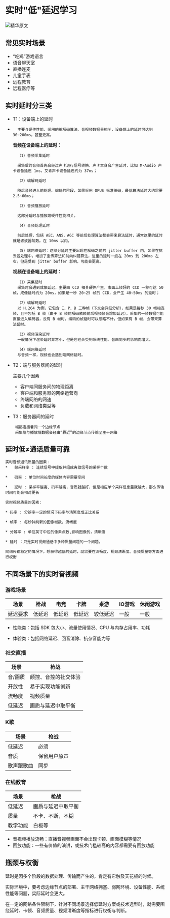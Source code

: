 # 实时"低"延迟学习

![精华原文](https://mp.weixin.qq.com/s/yOs1VD8MVLqKKMClxOXz6g)  




## 常见实时场景 

* “吃鸡”游戏语言
* 语音聊天室
* 直播连麦
* 儿童手表
* 远程教育
* 远程医疗等


## 实时延时分三类

*  T1：设备端上的延时
*  		主要与硬件性能、采用的编解码算法、音视频数据量相关，设备端上的延时可达到 30~200ms，甚至更高。

	**音频在设备端上的延时：**

		（1）音频采集延时 
		
		采集后的音频首先会经过声卡进行信号转换，声卡本身会产生延时，比如 M-Audio 声卡设备延迟 1ms，艾肯声卡设备延迟约为 37ms；
		
		（2）编解码延时
		
		随后音频进入前处理、编码的阶段，如果采用 OPUS 标准编码，最低算法延时大约需要 2.5~60ms；
		
		（3）音频播放延时 
		
		这部分延时与播放端硬件性能相关。
		
		（4）音频处理延时
		
		前后处理，包括 AEC，ANS，AGC 等前后处理算法都会带来算法延时，通常这里的延时就是滤波器阶数。在 10ms 以内。
		
		（5）端网络延时：这部分延时主要出现在解码之前的 jitter buffer 内，如果在抗丢包处理中，增加了重传算法和前向纠错算法，这里的延时一般在 20ms 到 200ms 左右。但是受到 jitter buffer 影响，可能会更高。
		
	**视频在设备端上的延时：**
		
		（1）采集延时
		采集时会遇到成像延迟，主要由 CCD 相关硬件产生，市面上较好的 CCD 一秒可达 50 帧，成像延时约为 20ms，如果是一秒 20~25 帧的 CCD，会产生 40~50ms 的延时；
		
		（2）编解码延时
		以 H.264 为例，它包含 I、P、B 三种帧（下文会详细分析），如果是每秒 30 帧相连帧，且不包括 B 帧（由于 B 帧的解码依赖前后视频帧会增加延迟），采集的一帧数据可能直接进入编码器，没有 B 帧时，编码的帧延时可以忽略不计，但如果有 B 帧，会带来算法延时。
		
		（3）视频渲染延时
		一般情况下渲染延时非常小，但是它也会受到系统性能、音画同步的影响而增大。
		
		（4）端网络延时
		与音频一样，视频也会遇到端网络延时。

*  T2：端与服务器间的延时
	
	主要几个因素
	*  	客户端同服务间的物理距离
	*  	客户端和服务器的网络运营商
	*  	终端网络的网速
	*  	负载和网络类型等
		
*  T3：服务器间的延时

		端都连接着同一个边缘节点
		采集端与播放端数据会经由“靠近”的边缘节点传输至主干网络

		
 ## 延时低≠通话质量可靠
	实时音频通讯质量的因素：
	* 	频采样率 : 连续信号中提取并组成离散信号的采样个数 
	
	* 	码率 : 单位时间长度的媒体内容需要空间
	
	* 	延时 : 采样率越高、码率越高，音质就越好，但是相应单个采样信息量就越大，那么传输时间可能会相对更长

	实时视频质量的因素:
		
	* 码率 : 分辨率一定的情况下码率与清晰度成正比关系
	
	* 帧率 : 每秒钟刷新的图像帧数，流畅度
	
	* 分辨率 : 单位英寸中包的像素点数,影响图像的，清晰度
	
	* 延时 ：只是实时视频通话中多种质量问题的一个问题。
	
	网络传输稳定的情况下，想获得越低的延时，就需要在流畅度、视频清晰度、音频质量等方面进行权衡
			
## 不同场景下的实时音视频

### 游戏场景

场景|  枪战|电竞|卡牌|桌游|IO游戏|休闲游戏 |
---- | -----  | -----  | -----  | -----  | -----  | -----  | 
延迟要求| 低延迟| 低延迟 |低延迟 |较低延迟|一般|一般| 

* 性能类：包括 SDK 包大小、流量使用情况、CPU 与内存占用率、功耗

* 体验类：包括网络延迟、回音消除、抗杂音能力等			

### 社交直播

场景|  枪战 |
---- | -----  |
音/画质| 颜控、音控的社交体验| 
开放性|易于实现功能创新 | 
流畅度| 视频质量| 
低延迟| 画质与延迟中取平衡| 

### K歌
场景|  枪战 |
---- | -----  |
低延迟| 必须| 
音质|保留用户原声 | 
歌声跟歌曲| 同步| 


### 在线教育

场景|  枪战 |
---- | -----  |
低延迟|画质与延迟中取平衡| 
质量|不卡、不断，不糊| 
教学功能| 白板等| 

* 音视频播放流畅：直播音视频画面不会出现卡顿、画面模糊等情况
* 回放功能：一些有价值的演讲，或技术门槛较高的内容都需要有回放功能

## 瓶颈与权衡

延时是因多个阶段的数据处理、传输而产生的，肯定有它触及天花板的时候。

实际环境中，要考虑边缘节点的部署、主干网络拥塞、弱网环境、设备性能、系统性能等问题，实际延时会更大。

在一定的网络条件限制下，针对不同场景选择低延时方案或技术选型时，就需要围绕延时、卡顿、音频质量、视频清晰度等指标进行权衡与判断。

